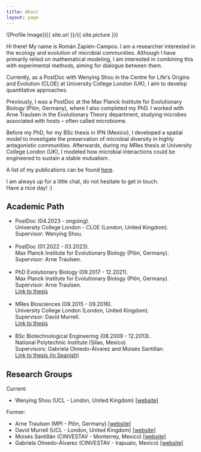 ```yaml
---
title: About
layout: page
---
```

![Profile Image]({{ site.url }}/{{ site.picture }})

<p>Hi there! My name is Román Zapién-Campos. I am a researcher interested in the ecology and evolution of microbial communities. Although I have primarily relied on mathematical modeling, I am interested in combining this with experimental methods, aiming for dialogue between them.</p> 

<p>Currently, as a PostDoc with Wenying Shou in the Centre for Life's Origins and Evolution (CLOE) at University College London (UK), I aim to develop quantitative approaches.</p> 

<p>Previously, I was a PostDoc at the Max Planck Institute for Evolutionary Biology (Plön, Germany), where I also completed my PhD. I worked with Arne Traulsen in the Evolutionary Theory department, studying microbes associated with hosts – often called microbiome.</p> 

<p>Before my PhD, for my BSc thesis in IPN (Mexico), I developed a spatial model to investigate the preservation of microbial diversity in highly antagonistic communities. Afterwards, during my MRes thesis at University College London (UK), I modeled how microbial interactions could be engineered to sustain a stable mutualism.</p> 

<p>A list of my publications can be found <a href="https://scholar.google.com/citations?user=TyfoFisAAAAJ&hl=en">here</a>.</p> 

<p>I am always up for a little chat, do not hesitate to get in touch.<br>Have a nice day! :)</p>

<h2>Academic Path</h2>

<ul class="skill-list">
	<li>PostDoc (04.2023 - ongoing).<br>University College London - CLOE (London, United Kingdom).<br>Supervisor: Wenying Shou.</li><br>
	<li>PostDoc (01.2022 - 03.2023).<br>Max Planck Institute for Evolutionary Biology (Plön, Germany).<br>Supervisor: Arne Traulsen.</li><br>
	<li>PhD Evolutionary Biology (09.2017 - 12.2021).<br>Max Planck Institute for Evolutionary Biology (Plön, Germany).<br>Supervisor: Arne Traulsen.<br><a href="https://hdl.handle.net/21.11116/0000-000B-34D5-A">Link to thesis</a></li><br>
	<li>MRes Biosciences (09.2015 - 09.2016).<br>University College London (London, United Kingdom).<br>Supervisor: David Murrell.<br><a href="https://github.com/romanzapien/mres_thesis/blob/main/MResThesis_RomanZapienCampos.pdf">Link to thesis</a></li><br>
	<li>BSc Biotechnological Engineering (08.2009 - 12.2013).<br>National Polytechnic Institute (Silao, Mexico).<br>Supervisors: Gabriela Olmedo-Álvarez and Moisés Santillan.<br><a href="https://github.com/romanzapien/bsc_thesis/blob/main/BScThesis_RomanZapienCampos.pdf">Link to thesis (in Spanish)</a></li>
</ul>

<h2>Research Groups</h2>

Current:
<ul>
	<li>Wenying Shou (UCL - London, United Kingdom) <a href="https://shoulab.wixsite.com/main">[website]</a></li>
</ul>

Former:
<ul>
	<li>Arne Traulsen (MPI - Plön, Germany) <a href="http://web.evolbio.mpg.de/~traulsen/">[website]</a></li>
	<li>David Murrell (UCL - London, United Kingdom) <a href="http://www.homepages.ucl.ac.uk/~ucbtdjm/Site/Home.html">[website]</a></li>
	<li>Moisés Santillán (CINVESTAV - Monterrey, Mexico) <a href="http://www.monterrey.cinvestav.mx/msantillan/">[website]</a></li>
	<li>Gabriela Olmedo-Álvarez (CINVESTAV - Irapuato, Mexico) <a href="https://ira.cinvestav.mx/ingenieriagenetica/dra-gabriela-olmedo-alvarez/laboratorio-de-biologia-molecular-y-ecologia-microbiana/">[website]</a></li>
</ul>
